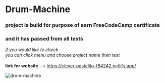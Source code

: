 # Drum-Machine
### project is build for purpose of earn FreeCodeCamp certificate </br>
### and it has passed from all tests </br>
*if you would like to check* </br>
*you can click menu and choose project name then test* </br>
</br>
**link for website** --> https://clever-pastelito-f64242.netlify.app/ </br>

![drum-machine](https://user-images.githubusercontent.com/71097499/222896670-d236321b-1f5b-4e80-aff2-f271ce9bd2a7.png)
